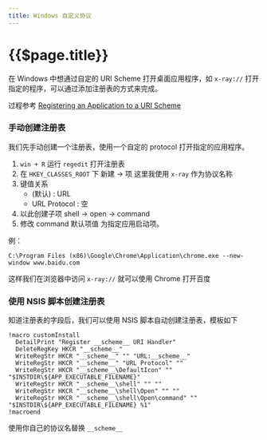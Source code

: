 ```yaml
---
title: Windows 自定义协议
---
```


# {{$page.title}}

在 Windows 中想通过自定的 URI Scheme 打开桌面应用程序，如 `x-ray://` 打开指定的程序，可以通过添加注册表的方式来完成。

过程参考 [Registering an Application to a URI Scheme](<https://docs.microsoft.com/en-us/previous-versions/windows/internet-explorer/ie-developer/platform-apis/aa767914(v=vs.85)?redirectedfrom=MSDN>)

### 手动创建注册表

我们先手动创建一个注册表，使用一个自定的 protocol 打开指定的应用程序。

1. `win + R` 运行 `regedit` 打开注册表
2. 在 `HKEY_CLASSES_ROOT` 下 新建 -> 项 这里我使用 `x-ray` 作为协议名称
3. 键值关系
    - (默认) : URL
    - URL Protocol : 空
4. 以此创建子项 shell -> open -> command
5. 修改 command 默认项值 为指定应用启动项。

例：

```
C:\Program Files (x86)\Google\Chrome\Application\chrome.exe --new-window www.baidu.com
```

这样我们在浏览器中访问 `x-ray://` 就可以使用 Chrome 打开百度

### 使用 NSIS 脚本创建注册表

知道注册表的字段后，我们可以使用 NSIS 脚本自动创建注册表，模板如下

```
!macro customInstall
  DetailPrint "Register __scheme__ URI Handler"
  DeleteRegKey HKCR "__scheme__"
  WriteRegStr HKCR "__scheme__" "" "URL:__scheme__"
  WriteRegStr HKCR "__scheme__" "URL Protocol" ""
  WriteRegStr HKCR "__scheme__\DefaultIcon" "" "$INSTDIR\${APP_EXECUTABLE_FILENAME}"
  WriteRegStr HKCR "__scheme__\shell" "" ""
  WriteRegStr HKCR "__scheme__\shell\Open" "" ""
  WriteRegStr HKCR "__scheme__\shell\Open\command" "" "$INSTDIR\${APP_EXECUTABLE_FILENAME} %1"
!macroend
```

使用你自己的协议名替换 `__scheme__`
